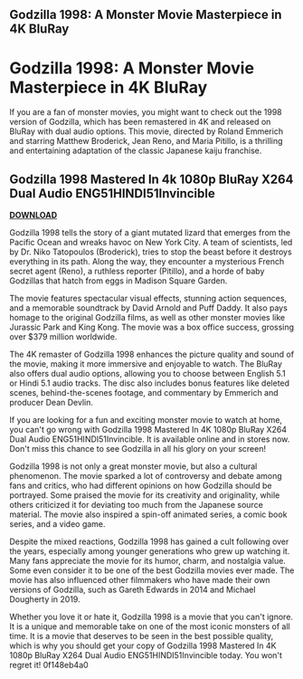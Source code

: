 ## Godzilla 1998: A Monster Movie Masterpiece in 4K BluRay

  
# Godzilla 1998: A Monster Movie Masterpiece in 4K BluRay
 
If you are a fan of monster movies, you might want to check out the 1998 version of Godzilla, which has been remastered in 4K and released on BluRay with dual audio options. This movie, directed by Roland Emmerich and starring Matthew Broderick, Jean Reno, and Maria Pitillo, is a thrilling and entertaining adaptation of the classic Japanese kaiju franchise.
 
## Godzilla 1998 Mastered In 4k 1080p BluRay X264 Dual Audio ENG51HINDI51Invincible


[**DOWNLOAD**](https://persifalque.blogspot.com/?d=2tK9k3)

 
Godzilla 1998 tells the story of a giant mutated lizard that emerges from the Pacific Ocean and wreaks havoc on New York City. A team of scientists, led by Dr. Niko Tatopoulos (Broderick), tries to stop the beast before it destroys everything in its path. Along the way, they encounter a mysterious French secret agent (Reno), a ruthless reporter (Pitillo), and a horde of baby Godzillas that hatch from eggs in Madison Square Garden.
 
The movie features spectacular visual effects, stunning action sequences, and a memorable soundtrack by David Arnold and Puff Daddy. It also pays homage to the original Godzilla films, as well as other monster movies like Jurassic Park and King Kong. The movie was a box office success, grossing over $379 million worldwide.
 
The 4K remaster of Godzilla 1998 enhances the picture quality and sound of the movie, making it more immersive and enjoyable to watch. The BluRay also offers dual audio options, allowing you to choose between English 5.1 or Hindi 5.1 audio tracks. The disc also includes bonus features like deleted scenes, behind-the-scenes footage, and commentary by Emmerich and producer Dean Devlin.
 
If you are looking for a fun and exciting monster movie to watch at home, you can't go wrong with Godzilla 1998 Mastered In 4K 1080p BluRay X264 Dual Audio ENG51HINDI51Invincible. It is available online and in stores now. Don't miss this chance to see Godzilla in all his glory on your screen!
  
Godzilla 1998 is not only a great monster movie, but also a cultural phenomenon. The movie sparked a lot of controversy and debate among fans and critics, who had different opinions on how Godzilla should be portrayed. Some praised the movie for its creativity and originality, while others criticized it for deviating too much from the Japanese source material. The movie also inspired a spin-off animated series, a comic book series, and a video game.
 
Despite the mixed reactions, Godzilla 1998 has gained a cult following over the years, especially among younger generations who grew up watching it. Many fans appreciate the movie for its humor, charm, and nostalgia value. Some even consider it to be one of the best Godzilla movies ever made. The movie has also influenced other filmmakers who have made their own versions of Godzilla, such as Gareth Edwards in 2014 and Michael Dougherty in 2019.
 
Whether you love it or hate it, Godzilla 1998 is a movie that you can't ignore. It is a unique and memorable take on one of the most iconic monsters of all time. It is a movie that deserves to be seen in the best possible quality, which is why you should get your copy of Godzilla 1998 Mastered In 4K 1080p BluRay X264 Dual Audio ENG51HINDI51Invincible today. You won't regret it!
 0f148eb4a0
